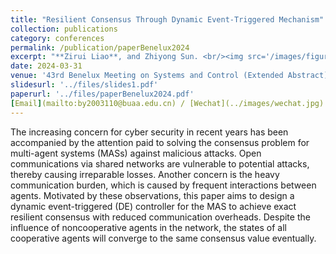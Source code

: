 ```yaml
---
title: "Resilient Consensus Through Dynamic Event-Triggered Mechanism"
collection: publications
category: conferences
permalink: /publication/paperBenelux2024
excerpt: "**Zirui Liao**, and Zhiyong Sun. <br/><img src='/images/figure8.png' width='90%'>"
date: 2024-03-31
venue: '43rd Benelux Meeting on Systems and Control (Extended Abstract)'
slidesurl: '../files/slides1.pdf'
paperurl: '../files/paperBenelux2024.pdf'
[Email](mailto:by2003110@buaa.edu.cn) / [Wechat](../images/wechat.jpg) /
---
```


The increasing concern for cyber security in recent years has been accompanied by the attention paid to solving the consensus problem for multi-agent systems (MASs) against malicious attacks. Open communications via shared networks are vulnerable to potential attacks, thereby causing irreparable losses. Another concern is the heavy communication burden, which is caused by frequent interactions between agents. Motivated by these observations, this paper aims to design a dynamic event-triggered (DE) controller for the MAS to achieve exact resilient consensus with reduced communication overheads. Despite the influence of noncooperative agents in the network, the states of all cooperative agents will converge to the same consensus value eventually.
